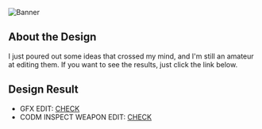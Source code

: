![Banner](assets/)

## About the Design

I just poured out some ideas that crossed my mind, and I'm still an amateur at editing them.
If you want to see the results, just click the link below.

## Design Result

-   GFX EDIT: [CHECK](https://drive.google.com/drive/folders/140_ulsEuVCeunBSGIK9QFWRIuQYm8ifv)
-   CODM INSPECT WEAPON EDIT: [CHECK](https://drive.google.com/drive/folders/140_ulsEuVCeunBSGIK9QFWRIuQYm8ifv)